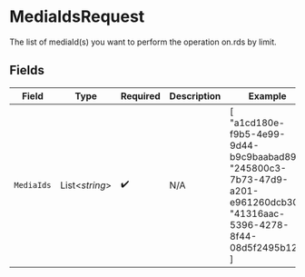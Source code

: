 # MediaIdsRequest

The list of mediaId(s) you want to perform the operation on.rds by limit.


## Fields

| Field                                                                                                                      | Type                                                                                                                       | Required                                                                                                                   | Description                                                                                                                | Example                                                                                                                    |
| -------------------------------------------------------------------------------------------------------------------------- | -------------------------------------------------------------------------------------------------------------------------- | -------------------------------------------------------------------------------------------------------------------------- | -------------------------------------------------------------------------------------------------------------------------- | -------------------------------------------------------------------------------------------------------------------------- |
| `MediaIds`                                                                                                                 | List<*string*>                                                                                                             | :heavy_check_mark:                                                                                                         | N/A                                                                                                                        | [<br/>"a1cd180e-f9b5-4e99-9d44-b9c9baabad89",<br/>"245800c3-7b73-47d9-a201-e961260dcb30",<br/>"41316aac-5396-4278-8f44-08d5f2495b12"<br/>] |